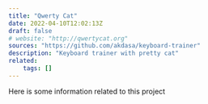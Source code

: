 ```yaml
---
title: "Qwerty Cat"
date: 2022-04-10T12:02:13Z
draft: false
# website: "http://qwertycat.org"
sources: "https://github.com/akdasa/keyboard-trainer"
description: "Keyboard trainer with pretty cat"
related:
    tags: []
---
```


Here is some information related to this project